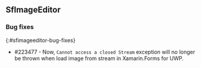 ## SfImageEditor

### Bug fixes
{:#sfimageeditor-bug-fixes}

* \#223477 - Now, `Cannot access a closed Stream` exception will no longer be thrown when load image from stream in Xamarin.Forms for UWP.


